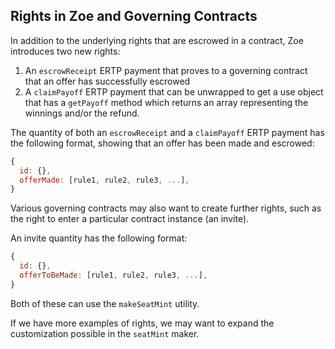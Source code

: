 ## Rights in Zoe and Governing Contracts

In addition to the underlying rights that are escrowed in a contract,
Zoe introduces two new rights:
1. An `escrowReceipt` ERTP payment that proves to a governing contract that an offer
   has successfully escrowed
2. A `claimPayoff` ERTP payment that can be unwrapped to get a use
   object that has a `getPayoff` method which returns an array
   representing the winnings and/or the refund.


The quantity of both an `escrowReceipt` and a `claimPayoff` ERTP
payment has the following format, showing that an offer has been made
and escrowed:

```js
{
  id: {},
  offerMade: [rule1, rule2, rule3, ...],
}
```

Various governing contracts may also want to create further rights,
such as the right to enter a particular contract instance (an invite).

An invite quantity has the following format:

```js
{
  id: {},
  offerToBeMade: [rule1, rule2, rule3, ...],
}
```

Both of these can use the `makeSeatMint` utility.

If we have more examples of rights, we may want to expand the
customization possible in the `seatMint` maker.
